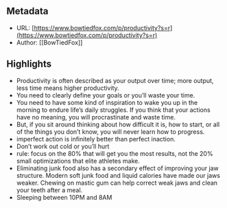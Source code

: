 ## Metadata
* URL: [https://www.bowtiedfox.com/p/productivity?s=r](https://www.bowtiedfox.com/p/productivity?s=r)
* Author: [[BowTiedFox]]

## Highlights
* Productivity is often described as your output over time; more output, less time means higher productivity.
* You need to clearly define your goals or you’ll waste your time.
* You need to have some kind of inspiration to wake you up in the morning to endure life’s daily struggles. If you think that your actions have no meaning, you will procrastinate and waste time.
* But, if you sit around thinking about how difficult it is, how to start, or all of the things you don’t know, you will never learn how to progress.
* imperfect action is infinitely better than perfect inaction.
* Don’t work out cold or you’ll hurt
* rule: focus on the 80% that will get you the most results, not the 20% small optimizations that elite athletes make.
* Eliminating junk food also has a secondary effect of improving your jaw structure. Modern soft junk food and liquid calories have made our jaws weaker. Chewing on mastic gum can help correct weak jaws and clean your teeth after a meal.
* Sleeping between 10PM and 8AM